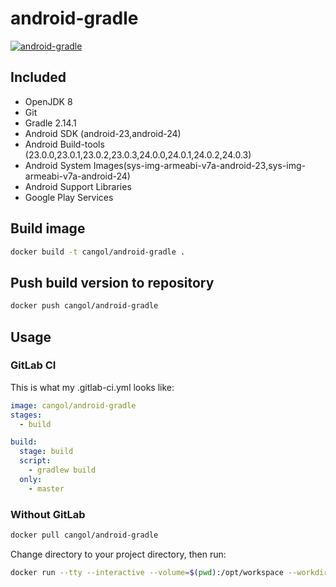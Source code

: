 # android-gradle
[![android-gradle](http://dockeri.co/image/cangol/android-gradle)](https://hub.docker.com/r/cangol/android-gradle/)

## Included
* OpenJDK 8
* Git
* Gradle 2.14.1
* Android SDK (android-23,android-24)
* Android Build-tools (23.0.0,23.0.1,23.0.2,23.0.3,24.0.0,24.0.1,24.0.2,24.0.3)
* Android System Images(sys-img-armeabi-v7a-android-23,sys-img-armeabi-v7a-android-24)
* Android Support Libraries
* Google Play Services

## Build image

```bash
docker build -t cangol/android-gradle .
```

## Push build version to repository

```bash
docker push cangol/android-gradle
```

## Usage

### GitLab CI

This is what my .gitlab-ci.yml looks like:

```yaml
image: cangol/android-gradle
stages:
  - build

build:
  stage: build
  script:
    - gradlew build
  only:
    - master

```

### Without GitLab

```bash
docker pull cangol/android-gradle
```

Change directory to your project directory, then run:

```bash
docker run --tty --interactive --volume=$(pwd):/opt/workspace --workdir=/opt/workspace --rm cangol/android-gradle  /bin/sh -c "./gradlew build"
```
